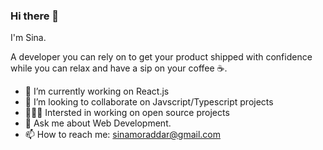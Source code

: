### Hi there 👋

I'm Sina. 

A developer you can rely on to get your product shipped with confidence while you can relax and have a sip on your coffee ☕️.

- 🔭 I’m currently working on React.js
- 👯 I’m looking to collaborate on Javscript/Typescript projects
- 🧑🏻‍💻 Intersted in working on open source projects
- 💬 Ask me about Web Development.
- 📫 How to reach me: sinamoraddar@gmail.com

<!-- - 😄 Pronouns: ... -->
<!-- - ⚡ Fun fact: ... -->
<!-- **sinamoraddar/sinamoraddar** is a ✨ _special_ ✨ repository because its `README.md` (this file) appears on your GitHub profile. -->

<!-- Here are some ideas to get you started: -->
<!-- - 🌱 I’m currently learning TDD -->
<!-- - 🤔 I’m looking for help with ... -->
